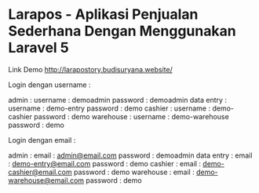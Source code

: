 # Larapos - Aplikasi Penjualan Sederhana Dengan Menggunakan Laravel 5
Link Demo http://larapostory.budisuryana.website/

Login dengan username :

admin : username : demoadmin password : demoadmin
data entry : username : demo-entry password : demo
cashier : username : demo-cashier password : demo
warehouse : username : demo-warehouse password : demo

Login dengan email :

admin : email : admin@email.com password : demoadmin
data entry : email : demo-entry@email.com password : demo
cashier : email : demo-cashier@email.com password : demo
warehouse : email : demo-warehouse@email.com password : demo
